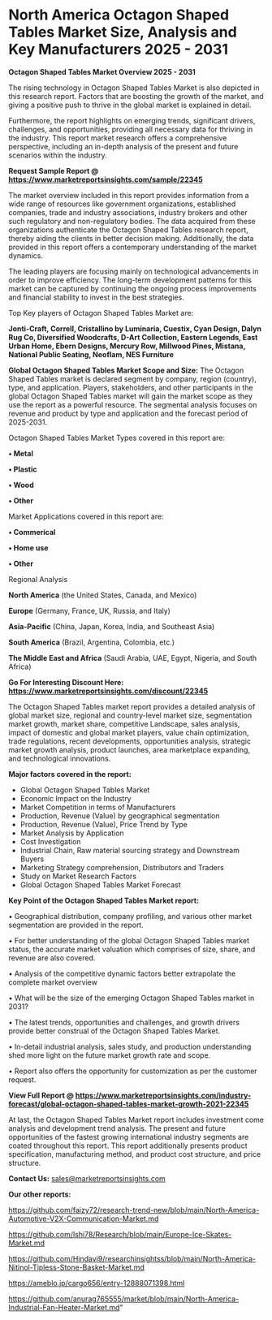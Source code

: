 # North America Octagon Shaped Tables Market Size, Analysis and Key Manufacturers 2025 - 2031

<Strong> Octagon Shaped Tables Market Overview 2025 - 2031</strong>

The rising technology in Octagon Shaped Tables Market is also depicted in this research report. Factors that are boosting the growth of the market, and giving a positive push to thrive in the global market is explained in detail.

Furthermore, the report highlights on emerging trends, significant drivers, challenges, and opportunities, providing all necessary data for thriving in the industry. This report market research offers a comprehensive perspective, including an in-depth analysis of the present and future scenarios within the industry.

<strong>Request Sample Report @ <a href=https://www.marketreportsinsights.com/sample/22345>https://www.marketreportsinsights.com/sample/22345</a></strong>

The market overview included in this report provides information from a wide range of resources like government organizations, established companies, trade and industry associations, industry brokers and other such regulatory and non-regulatory bodies. The data acquired from these organizations authenticate the Octagon Shaped Tables research report, thereby aiding the clients in better decision making. Additionally, the data provided in this report offers a contemporary understanding of the market dynamics.

The leading players are focusing mainly on technological advancements in order to improve efficiency. The long-term development patterns for this market can be captured by continuing the ongoing process improvements and financial stability to invest in the best strategies.

Top Key players of Octagon Shaped Tables Market are:

<strong>Jonti-Craft, Correll, Cristallino by Luminaria, Cuestix, Cyan Design, Dalyn Rug Co, Diversified Woodcrafts, D-Art Collection, Eastern Legends, East Urban Home, Ebern Designs, Mercury Row, Millwood Pines, Mistana, National Public Seating, Neoflam, NES Furniture</strong>

<strong><b>Global Octagon Shaped Tables Market Scope and Size:</b></strong>
The Octagon Shaped Tables market is declared segment by company, region (country), type, and application. Players, stakeholders, and other participants in the global Octagon Shaped Tables market will gain the market scope as they use the report as a powerful resource. The segmental analysis focuses on revenue and product by type and application and the forecast period of 2025-2031.

Octagon Shaped Tables Market Types covered in this report are:

<strong>• Metal

• Plastic

• Wood

• Other</strong>

Market Applications covered in this report are:

<strong>• Commerical

• Home use

• Other</strong> 

Regional Analysis

<strong>North America</strong> (the United States, Canada, and Mexico)

<strong>Europe</strong> (Germany, France, UK, Russia, and Italy)

<strong>Asia-Pacific</strong> (China, Japan, Korea, India, and Southeast Asia)

<strong>South America</strong> (Brazil, Argentina, Colombia, etc.)

<strong>The Middle East and Africa</strong> (Saudi Arabia, UAE, Egypt, Nigeria, and South Africa)

<strong>Go For Interesting Discount Here: <a href=https://www.marketreportsinsights.com/discount/22345>https://www.marketreportsinsights.com/discount/22345</a></strong>

The Octagon Shaped Tables market report provides a detailed analysis of global market size, regional and country-level market size, segmentation market growth, market share, competitive Landscape, sales analysis, impact of domestic and global market players, value chain optimization, trade regulations, recent developments, opportunities analysis, strategic market growth analysis, product launches, area marketplace expanding, and technological innovations.

<strong><b>Major factors covered in the report:</b></strong>
<ul>
  <li>Global Octagon Shaped Tables Market </li>
  <li>Economic Impact on the Industry</li>
  <li>Market Competition in terms of Manufacturers</li>
  <li>Production, Revenue (Value) by geographical segmentation</li>
  <li>Production, Revenue (Value), Price Trend by Type</li>
  <li>Market Analysis by Application</li>
  <li>Cost Investigation</li>
  <li>Industrial Chain, Raw material sourcing strategy and Downstream Buyers</li>
  <li>Marketing Strategy comprehension, Distributors and Traders</li>
  <li>Study on Market Research Factors</li>
  <li>Global Octagon Shaped Tables Market Forecast</li>
</ul>

<strong><b>Key Point of the Octagon Shaped Tables Market report:</b></strong>

• Geographical distribution, company profiling, and various other market segmentation are provided in the report.

• For better understanding of the global Octagon Shaped Tables market status, the accurate market valuation which comprises of size, share, and revenue are also covered.

• Analysis of the competitive dynamic factors better extrapolate the complete market overview

• What will be the size of the emerging Octagon Shaped Tables market in 2031?

• The latest trends, opportunities and challenges, and growth drivers provide better construal of the Octagon Shaped Tables Market.

• In-detail industrial analysis, sales study, and production understanding shed more light on the future market growth rate and scope.

• Report also offers the opportunity for customization as per the customer request.

<strong><b>View Full Report @ <a href=https://www.marketreportsinsights.com/industry-forecast/global-octagon-shaped-tables-market-growth-2021-22345>https://www.marketreportsinsights.com/industry-forecast/global-octagon-shaped-tables-market-growth-2021-22345</a></b></strong>


At last, the Octagon Shaped Tables Market report includes investment come analysis and development trend analysis. The present and future opportunities of the fastest growing international industry segments are coated throughout this report. This report additionally presents product specification, manufacturing method, and product cost structure, and price structure.

<strong>Contact Us:</strong>
sales@marketreportsinsights.com

<strong>Our other reports:</strong>

<a href=https://github.com/faizy72/research-trend-new/blob/main/North-America-Automotive-V2X-Communication-Market.md>https://github.com/faizy72/research-trend-new/blob/main/North-America-Automotive-V2X-Communication-Market.md</a>

<a href=https://github.com/Ishi78/Research/blob/main/Europe-Ice-Skates-Market.md>https://github.com/Ishi78/Research/blob/main/Europe-Ice-Skates-Market.md</a>

<a href=https://github.com/Hindavi9/researchinsightss/blob/main/North-America-Nitinol-Tipless-Stone-Basket-Market.md>https://github.com/Hindavi9/researchinsightss/blob/main/North-America-Nitinol-Tipless-Stone-Basket-Market.md</a>

<a href=https://ameblo.jp/cargo656/entry-12888071398.html>https://ameblo.jp/cargo656/entry-12888071398.html</a>

<a href=https://github.com/anurag765555/market/blob/main/North-America-Industrial-Fan-Heater-Market.md>https://github.com/anurag765555/market/blob/main/North-America-Industrial-Fan-Heater-Market.md</a>"
